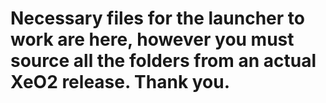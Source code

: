 # Necessary files for the launcher to work are here, however you must source all the folders from an actual XeO2 release. Thank you.
